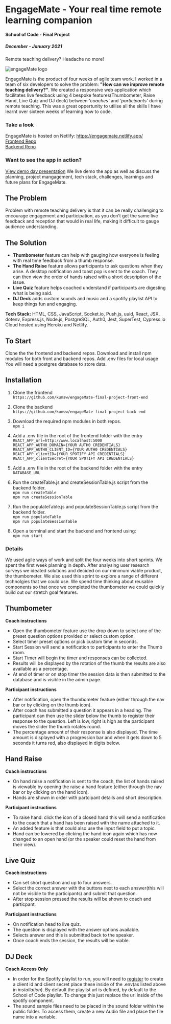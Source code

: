# EngageMate - Your real time remote learning companion

**School of Code - Final Project**

##### December - January 2021

Remote teaching delivery? Headache no more! <br/>

![engageMate logo](public/images/engagemateBanner.png)

EngageMate is the product of four weeks of agile team work. I worked in a team of six developers to solve the problem: **"How can we improve remote teaching delivery?"**. We created a responsive web application which facilitates live feedback using 4 bespoke features(Thumbometer, Raise Hand, Live Quiz and DJ deck) between _'coaches'_ and _'participants'_ during remote teaching. This was a great oppertunity to utilise all the skills I have learnt over sixteen weeks of learning how to code.

### Take a look

EngageMate is hosted on Netlify: https://engagemate.netlify.app/<br/>
[Frontend Repo](https://github.com/kumsw/engageMate-final-project-front-end)<br/>
[Backend Repo](https://github.com/kumsw/engageMate-final-project-back-end)<br/>

### Want to see the app in action?

[View demo day presentation](https://www.youtube.com/watch?v=p23oB7cUReQ&t=10s)
We live demo the app as well as discuss the planning, project mangagement, tech stack, challenges, learnings and future plans for EngageMate.

## The Problem

Problem with remote teaching delivery is that it can be really challenging to encourage engagement and participation, as you don’t get the same live feedback and reception that would in real life, making it difficult to gauge audience understanding.

## The Solution

- **Thumbometer** feature can help with gauging how everyone is feeling with real time feedback from a thumb response.
- **The Hand Raise** feature allows participants to ask questions when they arise. A desktop notification and toast pop is sent to the coach. They can then view the order of hands raised with a short description of the issue.
- **Live Quiz** feature helps coached understand if participants are digesting what is being said.
- **DJ Deck** adds custom sounds and music and a spotify playlist API to keep things fun and engaging.

**Tech Stack:** HTML, CSS, JavaScript, Socket.io, Push,js, uuid, React, JSX, dotenv, Express.js, Node.js, PostgreSQL, Auth0, Jest, SuperTest, Cypress.io Cloud hosted using Heroku and Netlify.

## To Start

Clone the the frontend and backend repos. Download and install npm modules for both front and backend repos. Add .env files for local usage You will need a postgres database to store data.

## Installation

1.  Clone the frontend<br/>
    `https://github.com/kumsw/engageMate-final-project-front-end`<br/>
2.  Clone the backend<br/>
    `https://github.com/kumsw/engageMate-final-project-back-end`<br/>
3.  Download the required npm modules in both repos.<br/>
    `npm i`<br/>
4.  Add a .env file in the root of the frontend folder with the entry<br/>
    `REACT_APP_url=http://www.localhost:5000`<br/>
    `REACT_APP_AUTH0_DOMAIN={YOUR AUTH0 CREDENTIALS}`<br/>
    `REACT_APP_AUTH0_CLIENT_ID={YOUR AUTH0 CREDENTIALS}`<br/>
    `REACT_APP_clientID={YOUR SPOTIFY API CREDENTIALS}`<br/>
    `REACT_APP_clientSecret={YOUR SPOTIFY API CREDENTIALS}`<br/>

5.  Add a .env file in the root of the backend folder with the entry<br/>
    `DATABASE_URL`<br/>
6.  Run the createTable.js and createSessionTable.js script from the backend folder.<br/>
    `npm run createTable`<br/>
    `npm run createSessionTable`<br/>
7.  Run the populateTable.js and populateSessionTable.js script from the backend folder.<br/>
    `npm run populateTable`<br/>
    `npm run populateSessionTable`<br/>
8.  Open a terminal and start the backend and frontend using:<br/>
    `npm run start`<br/>

### Details

We used agile ways of work and split the four weeks into short sprints. We spent the first week planning in depth. After analysing user research surveys we ideated solutions and decided on our minimum viable product, the thumbometer. We also used this sprint to explore a range of different technolgies that we could use. We spend time thinking about reusable components so that once we completed the thumbometer we could quickly build out our stretch goal features.

## Thumbometer

**Coach instructions**

- Open the thumbometer feature use the drop down to select one of the preset question options provided or select custom option.
- Select timer preset options or pick custom time in seconds.
- Start Session will send a notification to participants to enter the Thumb room.
- Start Timer will begin the timer and responses can be collected.
- Results will be displayed by the rotation of the thumb the results are also available as a percentage.
- At end of timer or on stop timer the session data is then submitted to the database and is visible in the admin page.

**Participant instructions**

- After notification, open the thumbometer feature (either through the nav bar or by clicking on the thumb icon).
- After coach has submitted a question it appears in a heading. The participant can then use the slider below the thumb to register their response to the question. Left is low, right is high as the participant moves the slider the thumb rotates round.
- The percentage amount of their response is also displayed. The time amount is displayed with a progression bar and when it gets down to 5 seconds it turns red, also displayed in digits below.

## Hand Raise

**Coach instructions**

- On hand raise a notification is sent to the coach, the list of hands raised is viewable by opening the raise a hand feature (either through the nav bar or by clicking on the hand icon).
- Hands are shown in order with partcipant details and short description.

**Participant instructions**

- To raise hand: click the icon of a closed hand this will send a notification to the coach that a hand has been raised with the name attached to it.
- An added feature is that could also use the input field to put a topic.
- Hand can be lowered by clicking the hand icon again which has now changed to an open hand (or the speaker could reset the hand from their view).

## Live Quiz

**Coach instructions**

- Can set short question and up to four answers.
- Select the correct answer with the buttons next to each answer(this will not be visible to the participants) and submit that question.
- After stop session pressed the results will be shown to coach and particpant.

**Participant instructions**

- On notification head to live quiz.
- The question is displayed with the answer options available.
- Selects answer and this is submitted back to the speaker.
- Once coach ends the session, the results will be viable.

## DJ Deck

**Coach Access Only**

- In order for the Spotify playlist to run, you will need to [register](https://developer.spotify.com/dashboard/applications) to create a client id and client secret place these inside of the .env(as listed above in _installation_). By default the playlist url is defined, by default to the School of Code playlist. To change this just replace the url inside of the spotify component.
- The sound sample files need to be placed in the sound folder within the public folder. To access them, create a new Audio file and place the file name into a variable.
